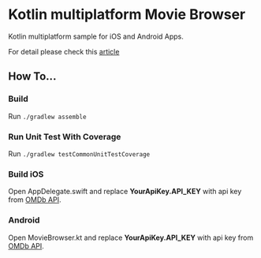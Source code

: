 

# Kotlin multiplatform Movie Browser

Kotlin multiplatform sample for iOS and Android Apps. 

For detail please check this [article](https://medium.com/@aldychris/kotlin-multiplatform-for-ios-and-android-mobile-application-96a753e175f7) 


## How To...
### Build 
Run `./gradlew assemble`
### Run Unit Test With Coverage
Run `./gradlew testCommonUnitTestCoverage`

### Build iOS
Open AppDelegate.swift and replace **YourApiKey.API_KEY** with api key from [OMDb API](http://www.omdbapi.com/).

### Android 
Open MovieBrowser.kt and replace **YourApiKey.API_KEY** with api key from [OMDb API](http://www.omdbapi.com/).
